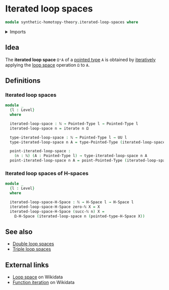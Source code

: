 # Iterated loop spaces

```agda
module synthetic-homotopy-theory.iterated-loop-spaces where
```

<details><summary>Imports</summary>

```agda
open import elementary-number-theory.natural-numbers

open import foundation.iterating-functions
open import foundation.universe-levels

open import structured-types.h-spaces
open import structured-types.pointed-types

open import synthetic-homotopy-theory.loop-spaces
```

</details>

## Idea

The **iterated loop space** `ΩⁿA` of a
[pointed type](structured-types.pointed-types.md) `A` is obtained by
[iteratively](foundation.iterating-functions.md) applying the
[loop space](synthetic-homotopy-theory.loop-spaces.md) operation `Ω` to `A`.

## Definitions

### Iterated loop spaces

```agda
module _
  {l : Level}
  where

  iterated-loop-space : ℕ → Pointed-Type l → Pointed-Type l
  iterated-loop-space n = iterate n Ω

  type-iterated-loop-space : ℕ → Pointed-Type l → UU l
  type-iterated-loop-space n A = type-Pointed-Type (iterated-loop-space n A)

  point-iterated-loop-space :
    (n : ℕ) (A : Pointed-Type l) → type-iterated-loop-space n A
  point-iterated-loop-space n A = point-Pointed-Type (iterated-loop-space n A)
```

### Iterated loop spaces of H-spaces

```agda
module _
  {l : Level}
  where

  iterated-loop-space-H-Space : ℕ → H-Space l → H-Space l
  iterated-loop-space-H-Space zero-ℕ X = X
  iterated-loop-space-H-Space (succ-ℕ n) X =
    Ω-H-Space (iterated-loop-space n (pointed-type-H-Space X))
```

## See also

- [Double loop spaces](synthetic-homotopy-theory.double-loop-spaces.md)
- [Triple loop spaces](synthetic-homotopy-theory.triple-loop-spaces.md)

## External links

- [Loop space](https://www.wikidata.org/wiki/Q2066070) on Wikidata
- [Function iteration](https://www.wikidata.org/wiki/Q5254619) on Wikidata
